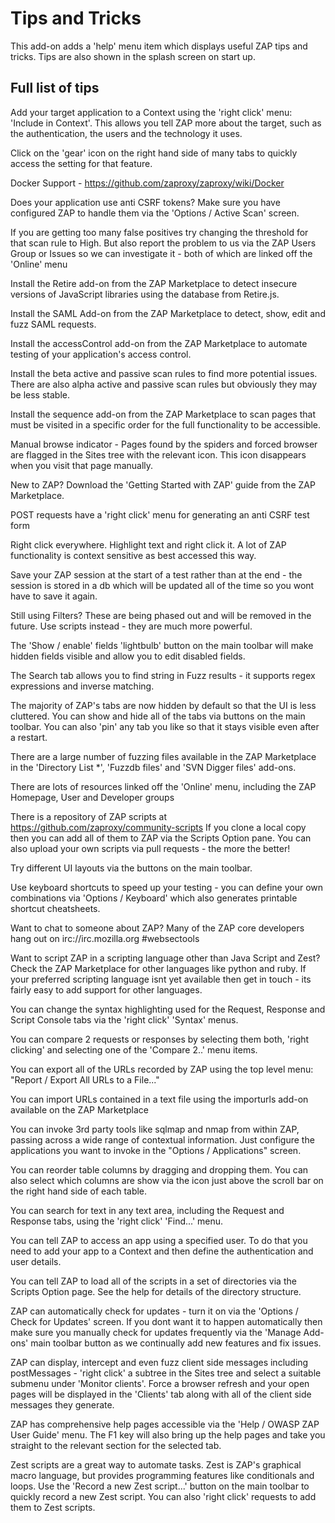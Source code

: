 # Tips and Tricks #

This add-on adds a 'help' menu item which displays useful ZAP tips and tricks.
Tips are also shown in the splash screen on start up.

## Full list of tips ##

Add your target application to a Context using the 'right click' menu: 'Include in Context'.
This allows you tell ZAP more about the target, such as the authentication, the users and the technology it uses.

Click on the 'gear' icon on the right hand side of many tabs to quickly access the setting for that feature.

Docker Support - https://github.com/zaproxy/zaproxy/wiki/Docker

Does your application use anti CSRF tokens?
Make sure you have configured ZAP to handle them via the 'Options / Active Scan' screen.

If you are getting too many false positives try changing the threshold for that scan rule to High.
But also report the problem to us via the ZAP Users Group or Issues so we can investigate it - both of which are linked off the 'Online' menu

Install the Retire add-on from the ZAP Marketplace to detect insecure versions of JavaScript libraries using the database from Retire.js.

Install the SAML Add-on from the ZAP Marketplace to detect, show, edit and fuzz SAML requests.

Install the accessControl add-on from the ZAP Marketplace to automate testing of your application's access control.

Install the beta active and passive scan rules to find more potential issues.
There are also alpha active and passive scan rules but obviously they may be less stable.

Install the sequence add-on from the ZAP Marketplace to scan pages that must be visited in a specific order for the full functionality to be accessible.

Manual browse indicator - Pages found by the spiders and forced browser are flagged in the Sites tree with the relevant icon. This icon disappears when you visit that page manually.

New to ZAP?
Download the 'Getting Started with ZAP' guide from the ZAP Marketplace.

POST requests have a 'right click' menu for generating an anti CSRF test form

Right click everywhere.
Highlight text and right click it.
A lot of ZAP functionality is context sensitive as best accessed this way.

Save your ZAP session at the start of a test rather than at the end - the session is stored in a db which will be updated all of the time so you wont have to save it again.

Still using Filters? These are being phased out and will be removed in the future.
Use scripts instead - they are much more powerful.

The 'Show / enable' fields 'lightbulb' button on the main toolbar will make hidden fields visible and allow you to edit disabled fields.

The Search tab allows you to find string in Fuzz results - it supports regex expressions and inverse matching.

The majority of ZAP's tabs are now hidden by default so that the UI is less cluttered.
You can show and hide all of the tabs via buttons on the main toolbar.
You can also 'pin' any tab you like so that it stays visible even after a restart.

There are a large number of fuzzing files available in the ZAP Marketplace in the 'Directory List \*', 'Fuzzdb files' and 'SVN Digger files' add-ons.

There are lots of resources linked off the 'Online' menu, including the ZAP Homepage, User and Developer groups

There is a repository of ZAP scripts at https://github.com/zaproxy/community-scripts
If you clone a local copy then you can add all of them to ZAP via the Scripts Option pane.
You can also upload your own scripts via pull requests - the more the better!

Try different UI layouts via the buttons on the main toolbar.

Use keyboard shortcuts to speed up your testing - you can define your own combinations via 'Options / Keyboard' which also generates printable shortcut cheatsheets.

Want to chat to someone about ZAP?
Many of the ZAP core developers hang out on irc://irc.mozilla.org \#websectools

Want to script ZAP in a scripting language other than Java Script and Zest?
Check the ZAP Marketplace for other languages like python and ruby.
If your preferred scripting language isnt yet available then get in touch - its fairly easy to add support for other languages.

You can change the syntax highlighting used for the Request, Response and Script Console tabs via the 'right click' 'Syntax' menus.

You can compare 2 requests or responses by selecting them both, 'right clicking' and selecting one of the 'Compare 2..' menu items.

You can export all of the URLs recorded by ZAP using the top level menu: "Report / Export All URLs to a File..."

You can import URLs contained in a text file using the importurls add-on available on the ZAP Marketplace

You can invoke 3rd party tools like sqlmap and nmap from within ZAP, passing across a wide range of contextual information.
Just configure the applications you want to invoke in the "Options / Applications" screen.

You can reorder table columns by dragging and dropping them.
You can also select which columns are show via the icon just above the scroll bar on the right hand side of each table.

You can search for text in any text area, including the Request and Response tabs, using the 'right click' 'Find...' menu.

You can tell ZAP to access an app using a specified user.
To do that you need to add your app to a Context and then define the authentication and user details.

You can tell ZAP to load all of the scripts in a set of directories via the Scripts Option page.
See the help for details of the directory structure.

ZAP can automatically check for updates - turn it on via the 'Options / Check for Updates' screen.
If you dont want it to happen automatically then make sure you manually check for updates frequently via the 'Manage Add-ons' main toolbar button as we continually add new features and fix issues.

ZAP can display, intercept and even fuzz client side messages including postMessages - 'right click' a subtree in the Sites tree and select a suitable submenu under 'Monitor clients'.
Force a browser refresh and your open pages will be displayed in the 'Clients' tab along with all of the client side messages they generate.

ZAP has comprehensive help pages accessible via the 'Help / OWASP ZAP User Guide' menu.
The F1 key will also bring up the help pages and take you straight to the relevant section for the selected tab.

Zest scripts are a great way to automate tasks.
Zest is ZAP's graphical macro language, but provides programming features like conditionals and loops.
Use the 'Record a new Zest script...' button on the main toolbar to quickly record a new Zest script.
You can also 'right click' requests to add them to Zest scripts.